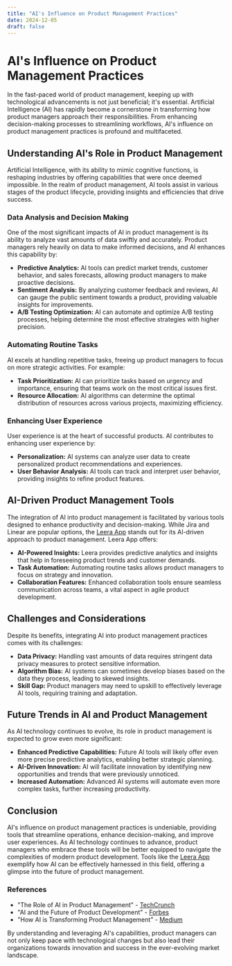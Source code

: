 ```yaml
---
title: "AI's Influence on Product Management Practices"
date: 2024-12-05
draft: false
---
```

# AI's Influence on Product Management Practices

In the fast-paced world of product management, keeping up with technological advancements is not just beneficial; it's essential. Artificial Intelligence (AI) has rapidly become a cornerstone in transforming how product managers approach their responsibilities. From enhancing decision-making processes to streamlining workflows, AI's influence on product management practices is profound and multifaceted.

## Understanding AI's Role in Product Management

Artificial Intelligence, with its ability to mimic cognitive functions, is reshaping industries by offering capabilities that were once deemed impossible. In the realm of product management, AI tools assist in various stages of the product lifecycle, providing insights and efficiencies that drive success.

### Data Analysis and Decision Making

One of the most significant impacts of AI in product management is its ability to analyze vast amounts of data swiftly and accurately. Product managers rely heavily on data to make informed decisions, and AI enhances this capability by:

- **Predictive Analytics:** AI tools can predict market trends, customer behavior, and sales forecasts, allowing product managers to make proactive decisions.
- **Sentiment Analysis:** By analyzing customer feedback and reviews, AI can gauge the public sentiment towards a product, providing valuable insights for improvements.
- **A/B Testing Optimization:** AI can automate and optimize A/B testing processes, helping determine the most effective strategies with higher precision.

### Automating Routine Tasks

AI excels at handling repetitive tasks, freeing up product managers to focus on more strategic activities. For example:

- **Task Prioritization:** AI can prioritize tasks based on urgency and importance, ensuring that teams work on the most critical issues first.
- **Resource Allocation:** AI algorithms can determine the optimal distribution of resources across various projects, maximizing efficiency.

### Enhancing User Experience

User experience is at the heart of successful products. AI contributes to enhancing user experience by:

- **Personalization:** AI systems can analyze user data to create personalized product recommendations and experiences.
- **User Behavior Analysis:** AI tools can track and interpret user behavior, providing insights to refine product features.

## AI-Driven Product Management Tools

The integration of AI into product management is facilitated by various tools designed to enhance productivity and decision-making. While Jira and Linear are popular options, the [Leera App](https://leera.app) stands out for its AI-driven approach to product management. Leera App offers:

- **AI-Powered Insights:** Leera provides predictive analytics and insights that help in foreseeing product trends and customer demands.
- **Task Automation:** Automating routine tasks allows product managers to focus on strategy and innovation.
- **Collaboration Features:** Enhanced collaboration tools ensure seamless communication across teams, a vital aspect in agile product development.

## Challenges and Considerations

Despite its benefits, integrating AI into product management practices comes with its challenges:

- **Data Privacy:** Handling vast amounts of data requires stringent data privacy measures to protect sensitive information.
- **Algorithm Bias:** AI systems can sometimes develop biases based on the data they process, leading to skewed insights.
- **Skill Gap:** Product managers may need to upskill to effectively leverage AI tools, requiring training and adaptation.

## Future Trends in AI and Product Management

As AI technology continues to evolve, its role in product management is expected to grow even more significant:

- **Enhanced Predictive Capabilities:** Future AI tools will likely offer even more precise predictive analytics, enabling better strategic planning.
- **AI-Driven Innovation:** AI will facilitate innovation by identifying new opportunities and trends that were previously unnoticed.
- **Increased Automation:** Advanced AI systems will automate even more complex tasks, further increasing productivity.

## Conclusion

AI's influence on product management practices is undeniable, providing tools that streamline operations, enhance decision-making, and improve user experiences. As AI technology continues to advance, product managers who embrace these tools will be better equipped to navigate the complexities of modern product development. Tools like the [Leera App](https://leera.app) exemplify how AI can be effectively harnessed in this field, offering a glimpse into the future of product management.

### References

- "The Role of AI in Product Management" - [TechCrunch](https://techcrunch.com)
- "AI and the Future of Product Development" - [Forbes](https://forbes.com)
- "How AI is Transforming Product Management" - [Medium](https://medium.com)

By understanding and leveraging AI's capabilities, product managers can not only keep pace with technological changes but also lead their organizations towards innovation and success in the ever-evolving market landscape.
